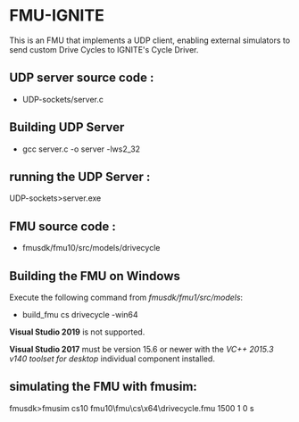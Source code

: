 # FMU-IGNITE
This is an FMU that implements a UDP client, enabling external simulators to send custom Drive Cycles to IGNITE's Cycle Driver.
## UDP server source code : 
* UDP-sockets/server.c
## Building UDP Server 

* gcc server.c -o server -lws2_32

## running the UDP Server : 

UDP-sockets>server.exe

## FMU source code : 

* fmusdk/fmu10/src/models/drivecycle

## Building the FMU on Windows

Execute the following command from *fmusdk/fmu1/src/models*:

* build_fmu cs drivecycle -win64

**Visual Studio 2019** is not supported.

**Visual Studio 2017** must be version 15.6 or newer with the *VC++ 2015.3 v140 toolset for desktop* individual component installed.

## simulating the FMU with fmusim:

fmusdk>fmusim cs10 fmu10\fmu\cs\x64\drivecycle.fmu 1500 1 0 s

